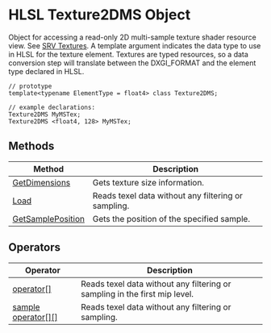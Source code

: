 # HLSL Texture2DMS Object

Object for accessing a read-only 2D multi-sample texture shader resource view.  See [SRV Textures](hlsl-resource-objects.md#srv-textures).
A template argument indicates the data type to use in HLSL for the texture element.
Textures are typed resources, so a data conversion step will translate between the DXGI_FORMAT and the element type declared in HLSL.

```HLSL
// prototype
template<typename ElementType = float4> class Texture2DMS;

// example declarations:
Texture2DMS MyMSTex;
Texture2DMS <float4, 128> MyMSTex;
```

## Methods

| Method | Description |
| - | - |
| [GetDimensions](#hlsl-method-getDimensions.md) | Gets texture size information. |
| [Load](#hlsl-method-load.md) | Reads texel data without any filtering or sampling. |
| [GetSamplePosition](#hlsl-method-getSamplePosition.md) | Gets the position of the specified sample. |

## Operators

| Operator | Description |
| - | - |
| [operator\[\]](#hlsl-operator) | Reads texel data without any filtering or sampling in the first mip level. |
| [sample operator\[\]\[\]](#hlsl-operator-sample.md) | Reads texel data without any filtering or sampling. |